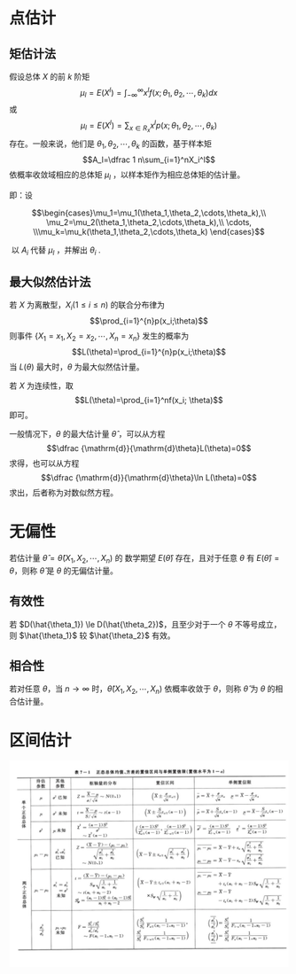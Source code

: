 
# 点估计

## 矩估计法

假设总体 $X$ 的前 $k$ 阶矩 $$\mu_l=E(X^l)=\int_{-\infty}^{\infty}x^lf(x;\theta_1,\theta_2,\cdots,\theta_k)dx$$或 $$\mu_l=E(X^l)=\sum_{x \in R_x}x^lp(x;\theta_1,\theta_2,\cdots,\theta_k)$$ 存在。一般来说，他们是 $\theta_1, \theta_2, \cdots, \theta_k$ 的函数，基于样本矩 $$A_l=\dfrac 1 n\sum_{i=1}^nX_i^l$$ 依概率收敛域相应的总体矩 $\mu_l$ ，以样本矩作为相应总体矩的估计量。


即：设

$$\begin{cases}\mu_1=\mu_1(\theta_1,\theta_2,\cdots,\theta_k),\\ \mu_2=\mu_2(\theta_1,\theta_2,\cdots,\theta_k),\\ \cdots, \\\mu_k=\mu_k(\theta_1,\theta_2,\cdots,\theta_k) \end{cases}$$

 以 $A_i$ 代替 $\mu_l$ ，并解出 $\theta_i$ .

## 最大似然估计法

若 $X$ 为离散型，$X_i(1 \le i \le n)$ 的联合分布律为 $$\prod_{i=1}^{n}p(x_i;\theta)$$则事件 {$X_1=x_1, X_2=x_2, \cdots, X_n=x_n$} 发生的概率为 $$L(\theta)=\prod_{i=1}^{n}p(x_i;\theta)$$
当 $L(\theta)$ 最大时，$\theta$  为最大似然估计量。

若 $X$ 为连续性，取 $$L(\theta)=\prod_{i=1}^nf(x_i; \theta)$$ 即可。

一般情况下，$\theta$ 的最大估计量 $\hat{\theta}$ ，可以从方程 $$\dfrac {\mathrm{d}}{\mathrm{d}\theta}L(\theta)=0$$ 求得，也可以从方程
$$\dfrac {\mathrm{d}}{\mathrm{d}\theta}\ln L(\theta)=0$$ 求出，后者称为对数似然方程。

# 无偏性

若估计量 $\hat{\theta}=\hat{\theta}(X_1,X_2,\cdots,X_n)$ 的 数学期望 $E(\hat\theta)$ 存在，且对于任意 $\theta$ 有 $E(\hat{\theta})=\theta$，则称 $\hat{\theta}$ 是 $\theta$ 的无偏估计量。

## 有效性

若 $D(\hat{\theta_1}) \le D(\hat{\theta_2})$，且至少对于一个 $\theta$ 不等号成立，则 $\hat{\theta_1}$ 较 $\hat{\theta_2}$ 有效。

## 相合性

若对任意  $\theta$，当 $n \to \infty$ 时，$\hat{\theta}(X_1, X_2, \cdots, X_n)$ 依概率收敛于  $\theta$，则称 $\hat{\theta}$ 为 $\theta$ 的相合估计量。

# 区间估计

![](概率论与数理统计/files/Pasted%20image%2020231228142409.jpg)
